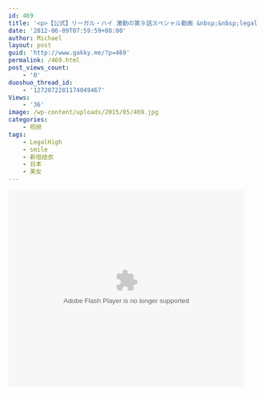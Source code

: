 ```yaml
---
id: 469
title: '<p>【公式】リーガル・ハイ 激動の第９話スペシャル動画 &nbsp;&nbsp;legal high 第九话预告</p>'
date: '2012-06-09T07:59:59+08:00'
author: Michael
layout: post
guid: 'http://www.gakky.me/?p=469'
permalink: /469.html
post_views_count:
    - '0'
duoshuo_thread_id:
    - '1272072281174049467'
Views:
    - '36'
image: /wp-content/uploads/2015/05/469.jpg
categories:
    - 视频
tags:
    - LegalHigh
    - smile
    - 新垣结衣
    - 日本
    - 美女
---
```


<object height="394" width="473"><param name="allowscriptaccess" value="sameDomain"></param><param name="wmode" value="transparent"></param><param name="movie" value="http://player.youku.com/player.php/sid/102593944/v.swf"></param><param name="allowfullscreen" value="true"></param><embed allowfullscreen="true" allowscriptaccess="sameDomain" height="394" src="http://player.youku.com/player.php/sid/102593944/v.swf" type="application/x-shockwave-flash" width="473" wmode="transparent"></embed></object>